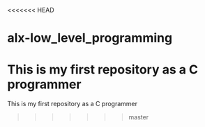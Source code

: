 <<<<<<< HEAD
# alx-low_level_programming
This is my first repository as a C programmer
=======
This is my first repository as a C programmer
>>>>>>> master
